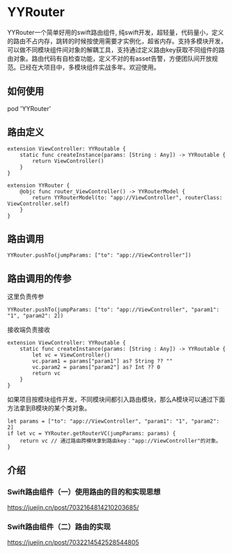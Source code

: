 # YYRouter
YYRouter一个简单好用的swift路由组件, 纯swift开发，超轻量，代码量小，定义的路由不占内存，跳转的时候按使用需要才实例化，超省内存。支持多模块开发，可以做不同模块组件间对象的解耦工具，支持通过定义路由key获取不同组件的路由对象。路由代码有自检查功能，定义不对的有asset告警，方便团队间开放规范。已经在大项目中，多模块组件实战多年。欢迎使用。



## 如何使用

pod 'YYRouter'



## 路由定义

```Sw
extension ViewController: YYRoutable {
    static func createInstance(params: [String : Any]) -> YYRoutable {
        return ViewController()
    }
}

extension YYRouter {
    @objc func router_ViewController() -> YYRouterModel {
        return YYRouterModel(to: "app://ViewController", routerClass: ViewController.self)
    }
}
```

## 路由调用

```Sw
YYRouter.pushTo(jumpParams: ["to": "app://ViewController"])
```



## 路由调用的传参

这里负责传参

```Sw
YYRouter.pushTo(jumpParams: ["to": "app://ViewController", "param1": "1", "param2": 2])
```

 接收端负责接收

```Sw
extension ViewController: YYRoutable {
    static func createInstance(params: [String : Any]) -> YYRoutable {
        let vc = ViewController()
        vc.param1 = params["param1"] as? String ?? ""
        vc.param2 = params["param2"] as? Int ?? 0
        return vc
    }
}
```

 如果项目按模块组件开发，不同模块间都引入路由模块，那么A模块可以通过下面方法拿到B模块的某个类对象。

```Sw
let params = ["to": "app://ViewController", "param1": "1", "param2": 2]
if let vc = YYRouter.getRouterVC(jumpParams: params) {
    return vc // 通过路由跨模块拿到路由key："app://ViewController"的对象。
}
```



## 介绍

###  Swift路由组件（一）使用路由的目的和实现思想

https://juejin.cn/post/7032164814210203685/

### Swift路由组件（二）路由的实现

https://juejin.cn/post/7032214542528544805
